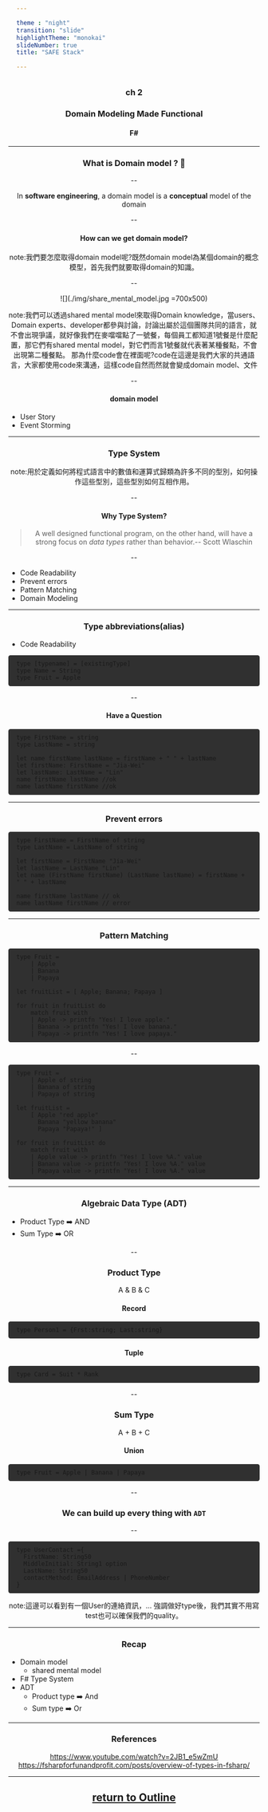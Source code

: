 ```yaml
---

theme : "night"
transition: "slide"
highlightTheme: "monokai"
slideNumber: true
title: "SAFE Stack"

---
```


### ch 2

### Domain Modeling Made Functional

#### F#

<style>
pre {
  background: #303030;
  padding: 10px 16px;
  border-radius: 0.3em;
  counter-reset: line;
}
pre code[class*="="] .line {
  display: block;
  line-height: 1.8rem;
  font-size: 1em;
}
pre code[class*="="] .line:before {
  counter-increment: line;
  content: counter(line);
  display: inline-block;
  border-right: 3px solid #6ce26c !important;
  padding: 0 .5em;
  margin-right: .5em;
  color: #afafaf !important;
  width: 24px;
  text-align: right;
}

.reveal .slides > section > section {
  text-align: center;
}

h1,h2,h3,h4 {
  text-align: center;
}

p {
  text-align: center;
}
</style>

---

### What is Domain model ? 🤔

--

In **software engineering**, a domain model is a **conceptual** model of the domain

--

#### How can we get domain model?

note:我們要怎麼取得domain model呢?既然domain model為某個domain的概念模型，首先我們就要取得domain的知識。

--

![](./img/share_mental_model.jpg =700x500)

note:我們可以透過shared mental model來取得Domain knowledge，當users、Domain experts、developer都參與討論，討論出屬於這個團隊共同的語言，就不會出現爭議，就好像我們在麥噹噹點了一號餐，每個員工都知道1號餐是什麼配置，那它們有shared mental model，對它們而言1號餐就代表著某種餐點，不會出現第二種餐點。
那為什麼code會在裡面呢?code在這邊是我們大家的共通語言，大家都使用code來溝通，這樣code自然而然就會變成domain model、文件

--

#### domain model

- User Story
- Event Storming

---

### Type System

note:用於定義如何將程式語言中的數值和運算式歸類為許多不同的型別，如何操作這些型別，這些型別如何互相作用。

--

#### Why Type System?

> A well designed functional program, on the other hand, will have a strong focus on _data types_ rather than behavior.--  Scott Wlaschin

--

- Code Readability
- Prevent errors
- Pattern Matching
- Domain Modeling

---

### Type abbreviations(alias)

- Code Readability

```Fsharp=
type [typename] = [existingType]
type Name = String
type Fruit = Apple
```

--

#### Have a Question

```Fsharp=
type FirstName = string
type LastName = string

let name firstName lastName = firstName + " " + lastName
let firstName: FirstName = "Jia-Wei"
let lastName: LastName = "Lin"
name firstName lastName //ok
name lastName firstName //ok
```

---

### Prevent errors

```Fsharp=
type FirstName = FirstName of string
type LastName = LastName of string

let firstName = FirstName "Jia-Wei"
let lastName = LastName "Lin"
let name (FirstName firstName) (LastName lastName) = firstName + " " + lastName

name firstName lastName // ok
name lastName firstName // error
```

---

### Pattern Matching

```Fsharp=
type Fruit =
    | Apple
    | Banana
    | Papaya

let fruitList = [ Apple; Banana; Papaya ]

for fruit in fruitList do
    match fruit with
    | Apple -> printfn "Yes! I love apple."
    | Banana -> printfn "Yes! I love banana."
    | Papaya -> printfn "Yes! I love papaya."

```

--

```Fsharp=
type Fruit =
    | Apple of string
    | Banana of string
    | Papaya of string

let fruitList =
    [ Apple "red apple"
      Banana "yellow banana"
      Papaya "Papaya!" ]

for fruit in fruitList do
    match fruit with
    | Apple value -> printfn "Yes! I love %A." value
    | Banana value -> printfn "Yes! I love %A." value
    | Papaya value -> printfn "Yes! I love %A." value
```

---

### Algebraic Data Type (ADT)

- Product Type ➡️ AND
- Sum Type ➡️ OR

--

### Product Type

A & B & C

#### Record

```Fsharp=
type Person1 = {Frst:string; Last:string}
```

#### Tuple

```Fsharp=
type Card = Suit * Rank
```

--

### Sum Type

A + B + C

#### Union

```Fsharp=
type Fruit = Apple | Banana | Papaya
```

--

### We can build up every thing with `ADT`

--

```Fsharp=
type UserContact ={
  FirstName: String50
  MiddleInitial: String1 option
  LastName: String50
  contactMethod: EmailAddress | PhoneNumber
}
```

note:這邊可以看到有一個User的連絡資訊，...
強調做好type後，我們其實不用寫test也可以確保我們的quality。

---

### Recap

- Domain model
  - shared mental model
- F# Type System
- ADT
  - Product type ➡️ And
  - Sum type ➡️ Or

---

### References

  <https://www.youtube.com/watch?v=2JB1_e5wZmU>
  <https://fsharpforfunandprofit.com/posts/overview-of-types-in-fsharp/>

---

## [return to Outline](../../export/index.html#/2)
